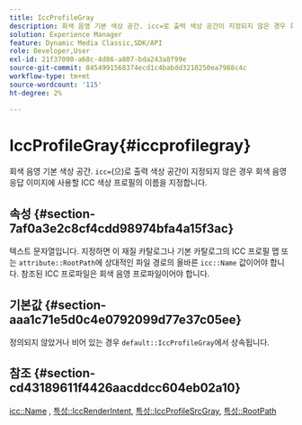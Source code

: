 ```yaml
---
title: IccProfileGray
description: 회색 음영 기본 색상 공간. icc=로 출력 색상 공간이 지정되지 않은 경우 회색 음영 응답 이미지에 사용할 ICC 색상 프로파일의 이름을 지정합니다.
solution: Experience Manager
feature: Dynamic Media Classic,SDK/API
role: Developer,User
exl-id: 21f37090-a68c-4d86-a807-bda243a8f99e
source-git-commit: 8454991568374ecd1c4babdd3210250ea7988c4c
workflow-type: tm+mt
source-wordcount: '115'
ht-degree: 2%

---
```


# IccProfileGray{#iccprofilegray}

회색 음영 기본 색상 공간. `icc=`(으)로 출력 색상 공간이 지정되지 않은 경우 회색 음영 응답 이미지에 사용할 ICC 색상 프로필의 이름을 지정합니다.

## 속성 {#section-7af0a3e2c8cf4cdd98974bfa4a15f3ac}

텍스트 문자열입니다. 지정하면 이 재질 카탈로그나 기본 카탈로그의 ICC 프로필 맵 또는 `attribute::RootPath`에 상대적인 파일 경로의 올바른 `icc::Name` 값이어야 합니다. 참조된 ICC 프로파일은 회색 음영 프로파일이어야 합니다.

## 기본값 {#section-aaa1c71e5d0c4e0792099d77e37c05ee}

정의되지 않았거나 비어 있는 경우 `default::IccProfileGray`에서 상속됩니다.

## 참조 {#section-cd43189611f4426aacddcc604eb02a10}

[icc::Name](../../../../../ir-api/material-cat/image-rendering-api-ref/c-ir-material-catalog/c-ir-icc-profile-map-reference/r-ir-name-icc.md#reference-7a293ede360e433782575f8f6a562ac2) , [특성::IccRenderIntent](../../../../../ir-api/material-cat/image-rendering-api-ref/c-ir-material-catalog/c-ir-attributes-reference/r-ir-iccrenderintent.md#reference-3b80b7a4c25545a593c5076f318b5c40), [특성::IccProfileSrcGray](../../../../../ir-api/material-cat/image-rendering-api-ref/c-ir-material-catalog/c-ir-attributes-reference/r-ir-iccprofilesrcgray.md#reference-a2abcd4aa5864738bbea8f55706deaf2), [특성::RootPath](../../../../../ir-api/material-cat/image-rendering-api-ref/c-ir-material-catalog/c-ir-attributes-reference/r-ir-rootpath.md#reference-a4d7c96b62e14fcbad1740c702f160f3)
